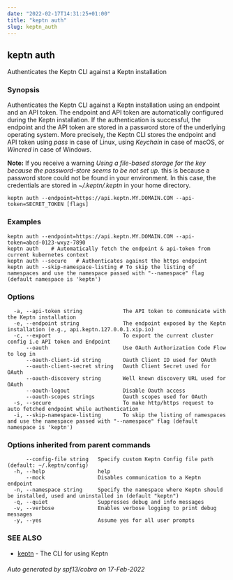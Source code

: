 ```yaml
---
date: "2022-02-17T14:31:25+01:00"
title: "keptn auth"
slug: keptn_auth
---
```

## keptn auth

Authenticates the Keptn CLI against a Keptn installation

### Synopsis

Authenticates the Keptn CLI against a Keptn installation using an endpoint and an API token.
The endpoint and API token are automatically configured during the Keptn installation.
If the authentication is successful, the endpoint and the API token are stored in a password store of the underlying operating system.
More precisely, the Keptn CLI stores the endpoint and API token using *pass* in case of Linux, using *Keychain* in case of macOS, or *Wincred* in case of Windows.

**Note:** If you receive a warning *Using a file-based storage for the key because the password-store seems to be not set up.* this is because a password store could not be found in your environment. In this case, the credentials are stored in *~/.keptn/.keptn* in your home directory.
 
```
keptn auth --endpoint=https://api.keptn.MY.DOMAIN.COM --api-token=SECRET_TOKEN [flags]
```

### Examples

```
keptn auth --endpoint=https://api.keptn.MY.DOMAIN.COM --api-token=abcd-0123-wxyz-7890
keptn auth    # Automatically fetch the endpoint & api-token from current kubernetes context
keptn auth --secure   # Authenticates against the https endpoint
keptn auth --skip-namespace-listing # To skip the listing of namespaces and use the namespace passed with "--namespace" flag (default namespace is 'keptn')

```

### Options

```
  -a, --api-token string             The API token to communicate with the Keptn installation
  -e, --endpoint string              The endpoint exposed by the Keptn installation (e.g., api.keptn.127.0.0.1.xip.io)
  -c, --export                       To export the current cluster config i.e API token and Endpoint
      --oauth                        Use OAuth Authorization Code Flow to log in
      --oauth-client-id string       Oauth Client ID used for OAuth
      --oauth-client-secret string   Oauth Client Secret used for OAuth
      --oauth-discovery string       Well known discovery URL used for OAuth
      --oauth-logout                 Disable Oauth access
      --oauth-scopes strings         Oauth scopes used for OAuth
  -s, --secure                       To make http/https request to auto fetched endpoint while authentication
  -i, --skip-namespace-listing       To skip the listing of namespaces and use the namespace passed with "--namespace" flag (default namespace is 'keptn')
```

### Options inherited from parent commands

```
      --config-file string   Specify custom Keptn Config file path (default: ~/.keptn/config)
  -h, --help                 help
      --mock                 Disables communication to a Keptn endpoint
  -n, --namespace string     Specify the namespace where Keptn should be installed, used and uninstalled in (default "keptn")
  -q, --quiet                Suppresses debug and info messages
  -v, --verbose              Enables verbose logging to print debug messages
  -y, --yes                  Assume yes for all user prompts
```

### SEE ALSO

* [keptn](../keptn/)  - The CLI for using Keptn

###### Auto generated by spf13/cobra on 17-Feb-2022
